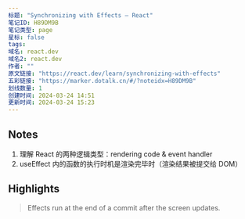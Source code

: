 ```yaml
---
标题: "Synchronizing with Effects – React"
笔记ID: H89DM9B
笔记类型: page
星标: false
tags: 
域名: react.dev
域名2: react.dev
作者: ""
原文链接: "https://react.dev/learn/synchronizing-with-effects"
五彩链接: "https://marker.dotalk.cn/#/?noteidx=H89DM9B"
划线数量: 1
创建时间: 2024-03-24 14:51
更新时间: 2024-03-24 15:23
---
```


## Notes
1. 理解 React 的两种逻辑类型：rendering code & event handler
2. useEffect 内的函数的执行时机是渲染完毕时（渲染结果被提交给 DOM）

## Highlights
> Effects run at the end of a commit after the screen updates.

